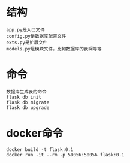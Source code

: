 # 结构
    app.py是入口文件
    config.py是数据库配置文件
    exts.py是扩展文件
    models.py是模块文件，比如数据库的表啊等等
    

# 命令
    数据库生成表的命令
    flask db init 
    flask db migrate
    flask db upgrade

# docker命令
    docker build -t flask:0.1
    docker run -it --rm -p 50056:50056 flask:0.1